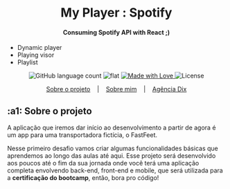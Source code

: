 <h1 align="center">My Player : Spotify</h1>
<h4 align="center">Consuming Spotify API with React ;)</h4>
<ul>
   <li>Dynamic player</li>
   <li>Playing visor</li>
   <li>Playlist</li>
</ul>

<p align="center">
  <img alt="GitHub language count" src="https://img.shields.io/github/languages/count/olavomello/spotify-my-player?color=%2304D361">

  <img alt="flat" src="https://img.shields.io/badge/style-flat-green?logo=appveyor&amp;style=flat">

  <a href="https://agenciadix.com.br">
    <img alt="Made with Love" src="https://img.shields.io/badge/Made%20with-Love-red">
  </a>

  <img alt="License" src="https://img.shields.io/badge/license-MIT-%2304D361">

</p>

<p align="center">
  <a href="#a1-sobre-o-projeto">Sobre o projeto</a>
  &nbsp;&nbsp;&nbsp;|&nbsp;&nbsp;&nbsp;
  <a href="https://www.linkedin.com/in/olavo-mello-a6262a72/" target="_blank">Sobre mim</a>
  &nbsp;&nbsp;&nbsp;|&nbsp;&nbsp;&nbsp;
  <a href="https://agenciadix.com.br" target="_blank">Agência Dix</a>
</p>

## :a1: Sobre o projeto

A aplicação que iremos dar início ao desenvolvimento a partir de agora é um app para uma transportadora fictícia, o FastFeet.

Nesse primeiro desafio vamos criar algumas funcionalidades básicas que aprendemos ao longo das aulas até aqui. Esse projeto será desenvolvido aos poucos até o fim da sua jornada onde você terá uma aplicação completa envolvendo back-end, front-end e mobile, que será utilizada para a **certificação do bootcamp**, então, bora pro código!